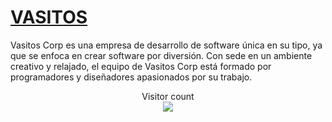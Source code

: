 # [VASITOS](https://vasitos.software/)


Vasitos Corp es una empresa de desarrollo de software única en su tipo, ya que se enfoca en crear software por diversión. Con sede en un ambiente creativo y relajado, el equipo de Vasitos Corp está formado por programadores y diseñadores apasionados por su trabajo.

<p align="center"> 
  Visitor count<br>
  <img src="https://profile-counter.glitch.me/Vasitos/count.svg" />
</p>
